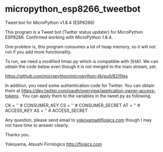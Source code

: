 # micropython_esp8266_tweetbot
Tweet bot for MicroPython v1.8.4 (ESP8266)

This program is a Tweet bot (Twitter status updater) for MicroPython ESP8266.
Confirmed working with MicroPython 1.8.4.

One problem is, this program consumes a lot of heap memory, so it will not run
if you add more functionality.

To run, we need a modified hmac.py which is compatible with SHA1.  We can
obtain the code below even though it is not merged to the main stream, yet.

https://github.com/micropython/micropython-lib/pull/82/files

In addition, you need some authentication code for Twitter.  You can obtain
them at https://dev.twitter.com/oauth/overview/application-owner-access-tokens .
You can apply them to the variables in the tweet.py as following.

CK = ''     # CONSUMER_KEY
CS = ''     # CONSUMER_SECRET
AT = ''     # ACCESS_KEY
AS = ''     # ACCESS_SECRET

Any question, please send email to yokoyama@flogics.com though I may not have time to answer clearly.

Thanks you.

Yokoyama, Atsushi
Firmlogics
http://flogics.com
